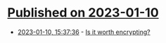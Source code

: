 # [Published on 2023-01-10](index.md)

* [2023-01-10, 15:37:36](https://news.ycombinator.com/item?id=34326399) - [Is it worth encrypting?](https://www.matthewlinkous.com/p/encryption-worthy)
